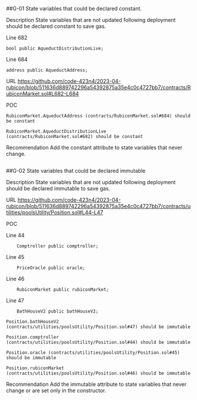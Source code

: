 ##G-01
State variables that could be declared constant.

Description
State variables that are not updated following deployment should be declared constant to save gas.

Line 682
```solidity
bool public AqueductDistributionLive;
```

Line 684
```solidity
address public AqueductAddress;
```

URL
https://github.com/code-423n4/2023-04-rubicon/blob/511636d889742296a54392875a35e4c0c4727bb7/contracts/RubiconMarket.sol#L682-L684

POC
```solidity
RubiconMarket.AqueductAddress (contracts/RubiconMarket.sol#684) should be constant  

RubiconMarket.AqueductDistributionLive (contracts/RubiconMarket.sol#682) should be constant  
```

Recommendation
Add the constant attribute to state variables that never change.

##
##
##G-02
State variables that could be declared immutable

Description
State variables that are not updated following deployment should be declared immutable to save gas.

URL
https://github.com/code-423n4/2023-04-rubicon/blob/511636d889742296a54392875a35e4c0c4727bb7/contracts/utilities/poolsUtility/Position.sol#L44-L47

POC

Line 44
```solidity
    Comptroller public comptroller;
```
Line 45
```solidity
    PriceOracle public oracle;
```
Line 46
```solidity
    RubiconMarket public rubiconMarket;
```
Line 47
```solidity
    BathHouseV2 public bathHouseV2;
```
```solidity
Position.bathHouseV2 (contracts/utilities/poolsUtility/Position.sol#47) should be immutable  

Position.comptroller (contracts/utilities/poolsUtility/Position.sol#44) should be immutable  

Position.oracle (contracts/utilities/poolsUtility/Position.sol#45) should be immutable  

Position.rubiconMarket (contracts/utilities/poolsUtility/Position.sol#46) should be immutable  
```

Recommendation
Add the immutable attribute to state variables that never change or are set only in the constructor.
